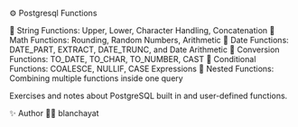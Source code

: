 ⚙️ Postgresql Functions

📌 String Functions:       Upper, Lower, Character Handling, Concatenation
📌 Math Functions:         Rounding, Random Numbers, Arithmetic
📌 Date Functions:         DATE_PART, EXTRACT, DATE_TRUNC, and Date Arithmetic
📌 Conversion Functions:   TO_DATE, TO_CHAR, TO_NUMBER, CAST
📌 Conditional Functions:  COALESCE, NULLIF, CASE Expressions
📌 Nested Functions:       Combining multiple functions inside one query

Exercises and notes about PostgreSQL built in and user-defined functions.

✨ Author
👩‍💻 blanchayat
